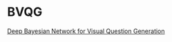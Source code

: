 # BVQG
 [Deep Bayesian Network for Visual Question Generation](https://delta-lab-iitk.github.io/TwoPlayer/)

<!-- [![Paper](http://img.shields.io/badge/paper-arxiv.1909.04800-B31B1B.svg)](http://arxiv.org/abs/1909.04800) -->
